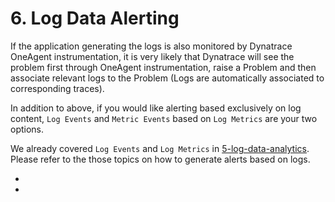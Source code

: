 # 6. Log Data Alerting

If the application generating the logs is also monitored by Dynatrace OneAgent instrumentation, it is very likely that Dynatrace will see the problem first through OneAgent instrumentation, raise a Problem and then associate relevant logs to the Problem (Logs are automatically associated to corresponding traces).

In addition to above, if you would like alerting based exclusively on log content, `Log Events` and `Metric Events` based on `Log Metrics` are your two options.

We already covered `Log Events` and `Log Metrics` in [5-log-data-analytics](5-log-data-analytics.md). Please refer to the those topics on how to generate alerts based on logs.
- [](5-log-data-analytics.md#Log%20Events%20%7CLog%20Events)
- [](5-log-data-analytics.md#Log%20Metrics%7CLog%20Metrics)

